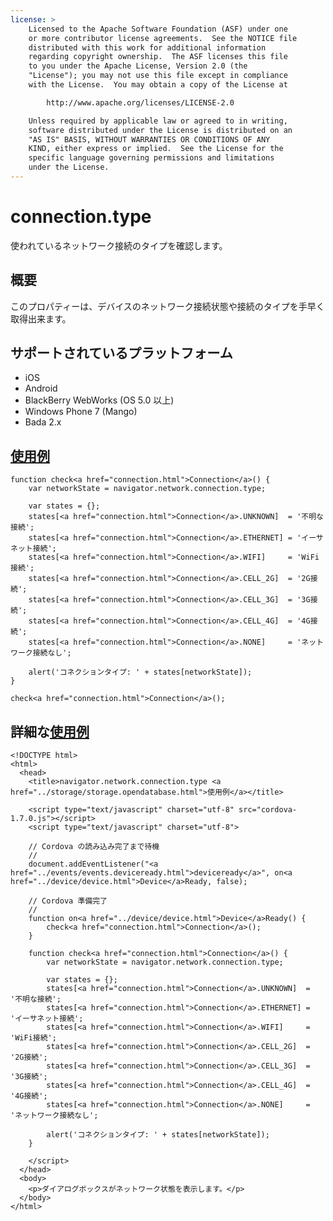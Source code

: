 ```yaml
---
license: >
    Licensed to the Apache Software Foundation (ASF) under one
    or more contributor license agreements.  See the NOTICE file
    distributed with this work for additional information
    regarding copyright ownership.  The ASF licenses this file
    to you under the Apache License, Version 2.0 (the
    "License"); you may not use this file except in compliance
    with the License.  You may obtain a copy of the License at

        http://www.apache.org/licenses/LICENSE-2.0

    Unless required by applicable law or agreed to in writing,
    software distributed under the License is distributed on an
    "AS IS" BASIS, WITHOUT WARRANTIES OR CONDITIONS OF ANY
    KIND, either express or implied.  See the License for the
    specific language governing permissions and limitations
    under the License.
---
```


connection.type
===================

使われているネットワーク接続のタイプを確認します。

概要
-----------

このプロパティーは、デバイスのネットワーク接続状態や接続のタイプを手早く取得出来ます。


サポートされているプラットフォーム
-------------------

- iOS
- Android
- BlackBerry WebWorks (OS 5.0 以上)
- Windows Phone 7 (Mango)
- Bada 2.x

<a href="../storage/storage.opendatabase.html">使用例</a>
-------------

    function check<a href="connection.html">Connection</a>() {
        var networkState = navigator.network.connection.type;

        var states = {};
        states[<a href="connection.html">Connection</a>.UNKNOWN]  = '不明な接続';
        states[<a href="connection.html">Connection</a>.ETHERNET] = 'イーサネット接続';
        states[<a href="connection.html">Connection</a>.WIFI]     = 'WiFi接続';
        states[<a href="connection.html">Connection</a>.CELL_2G]  = '2G接続';
        states[<a href="connection.html">Connection</a>.CELL_3G]  = '3G接続';
        states[<a href="connection.html">Connection</a>.CELL_4G]  = '4G接続';
        states[<a href="connection.html">Connection</a>.NONE]     = 'ネットワーク接続なし';

        alert('コネクションタイプ: ' + states[networkState]);
    }

    check<a href="connection.html">Connection</a>();


詳細な<a href="../storage/storage.opendatabase.html">使用例</a>
------------

    <!DOCTYPE html>
    <html>
      <head>
        <title>navigator.network.connection.type <a href="../storage/storage.opendatabase.html">使用例</a></title>

        <script type="text/javascript" charset="utf-8" src="cordova-1.7.0.js"></script>
        <script type="text/javascript" charset="utf-8">

        // Cordova の読み込み完了まで待機
        //
        document.addEventListener("<a href="../events/events.deviceready.html">deviceready</a>", on<a href="../device/device.html">Device</a>Ready, false);

        // Cordova 準備完了
        //
        function on<a href="../device/device.html">Device</a>Ready() {
            check<a href="connection.html">Connection</a>();
        }

        function check<a href="connection.html">Connection</a>() {
            var networkState = navigator.network.connection.type;

            var states = {};
            states[<a href="connection.html">Connection</a>.UNKNOWN]  = '不明な接続';
            states[<a href="connection.html">Connection</a>.ETHERNET] = 'イーサネット接続';
            states[<a href="connection.html">Connection</a>.WIFI]     = 'WiFi接続';
            states[<a href="connection.html">Connection</a>.CELL_2G]  = '2G接続';
            states[<a href="connection.html">Connection</a>.CELL_3G]  = '3G接続';
            states[<a href="connection.html">Connection</a>.CELL_4G]  = '4G接続';
            states[<a href="connection.html">Connection</a>.NONE]     = 'ネットワーク接続なし';

            alert('コネクションタイプ: ' + states[networkState]);
        }

        </script>
      </head>
      <body>
        <p>ダイアログボックスがネットワーク状態を表示します。</p>
      </body>
    </html>

